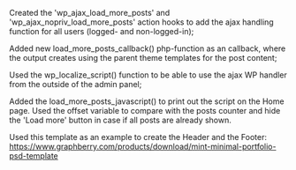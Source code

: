 Created the 'wp_ajax_load_more_posts' and 'wp_ajax_nopriv_load_more_posts' action hooks to add the ajax handling function for all users (logged- and non-logged-in);

Added new load_more_posts_callback() php-function as an callback, where the output creates using the parent theme templates for the post content;

Used the wp_localize_script() function to be able to use the ajax WP handler from the outside of the admin panel;

Added the load_more_posts_javascript() to print out the script on the Home page. Used the offset variable to compare with the posts counter and hide the 'Load more' button in case if all posts are already shown.

Used this template as an example to create the Header and the Footer: https://www.graphberry.com/products/download/mint-minimal-portfolio-psd-template